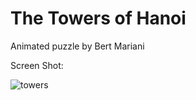 The Towers of Hanoi
===================

Animated puzzle by Bert Mariani

Screen Shot:

![towers](https://raw.githubusercontent.com/ring-lang/ring/master/applications/towersofhanoi/images/towersofhanoi.png)